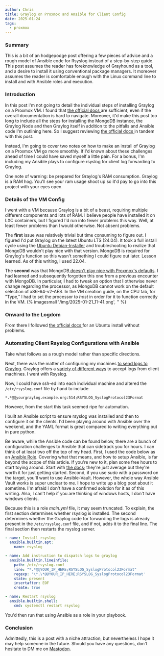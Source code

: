 ```yaml
---
author: Chris
title: Graylog on Proxmox and Ansible for Client Config
date: 2025-01-24
tags:
  - proxmox
---
```


### Summary

This is a bit of an hodgepodge post offering a few pieces of advice and a rough model of Ansible code for Rsyslog instead of a step-by-step guide. This post assumes the reader has foreknowledge of Grayhound as a tool, and a desire to install it using conventional package managers. It moreover assumes the reader is comfortable enough with the Linux command line to install and with Ansible roles and execution.

### Introduction

In this post I'm not going to detail the individual steps of installing Graylog on a Proxmox VM. I found that [the official docs ](https://go2docs.graylog.org/current/home.htm) are sufficient, even if the overall documentation is hard to navigate. Moreover, it'd make this post too long to include all the steps for installing the MongoDB instance, the Graylog Node and then Graylog itself in addition to the pitfalls and Ansible code I'm outlining here. So I suggest reviewing [the official docs ](https://go2docs.graylog.org/current/home.htm) in tandem with this post.

Instead, I'm going to cover two notes on how to make an install of Graylog on a Proxmox VM go more smoothly. If I'd known about these challenges ahead of time I could have saved myself a little pain. For a bonus, I'm including my Ansible plays to configure rsyslog for client log forwarding to Graylog.

One note of warning: be prepared for Graylog's RAM consumption. Graylog is a RAM hog. You'll see your ram usage shoot up so it'd pay to go into this project with your eyes open.

### Details of the VM Config

I went with a VM because Graylog is a bit of a beast, requiring multiple different components and lots of RAM. I believe people have installed it on LXC containers, but I figured I'd run into fewer problems this way. Well, at least fewer problems than I would otherwise. Not absent problems.

The **first** issue was relatively trivial but time consuming to figure out. I figured I'd put Graylog on the latest Ubuntu LTS (24.04). It took a full install cycle using the [Ubuntu Debian-Installer](https://wiki.ubuntu.com/Installer/FAQ) and troubleshooting to realize that MongoDB wouldn't play nice with that version. MongoDB is required for Graylog's function so this wasn't something I could figure out later. Lesson learned. As of this writing, I used 22.04.

The **second** was that MongoDB[ doesn't play nice with Proxmox's defaults](https://forum.proxmox.com/threads/mongo-db-5-0-not-install.95857/post-440005). I had learned and subsequently forgotten this one from a previous encounter with MongoDB. In particular, I had to tweak an option that I otherwise never change regarding the processor, as MongoDB cannot work on the default selection of x86-64-v2-AES. In the VM creation guide, on the CPU tab, for "Type," I had to set the processor to _host_ in order for it to function correctly in the VM.
{% imagesmall '/img/2025-01-21_11-41.png', '' %}

### Onward to the Logdom

From there I followed [the official docs ](https://go2docs.graylog.org/current/downloading_and_installing_graylog/ubuntu_installation.htm#aanchor21) for an Ubuntu install without problems.

### Automating Client Rsyslog Configurations with Ansible

Take what follows as a rough model rather than specific directions.

Next, there was the matter of configuring my machines [to send logs to Graylog](https://go2docs.graylog.org/current/getting_in_log_data/syslog_inputs.html). Graylog offers a [variety of different ways](https://go2docs.graylog.org/current/getting_in_log_data/inputs.htm) to accept logs from client machines. I went with Rsyslog.

Now, I could have ssh-ed into each individual machine and altered the `/etc/rsyslog.conf` file by hand to include:

```b
*.*@@yourgraylog.example.org:514;RSYSLOG_SyslogProtocol23Format
```

However, from the start this task seemed ripe for automation.

I built an Ansible script to ensure rsyslog was installed and then to configure it on the clients. I'd been playing around with Ansible over the weekend, and the YAML format is great compared to writing everything out in pure python.

Be aware, while the Ansible code can be found below, there are a bunch of configuration challenges to Ansible that can sidetrack you for hours. I can think of at least two off the top of my head. First, I used the code below as an [Ansible Role](https://docs.ansible.com/ansible/latest/playbook_guide/playbooks_reuse_roles.html). Covering what that means, and how to setup Ansible, is far beyond the scope of this article. If you're new to it, plan some free hours to start toying around. Start with [the docs](https://docs.ansible.com/ansible/latest/getting_started/index.html); they're just average but they're worth it for just getting started. Second, if you use _sudo_ with a password on the target, you'll want to use Ansible-Vault. However, the whole way Ansible Vault works is super unclear to me. I hope to write up a blog post about it sometime. I'm afraid I don't have a confirmed solution for it as of this writing. Also, I can't help if you are thinking of windows hosts, I don't have windows clients.

Because this is a role _main.yml_ file, it may seem truncated. To explain, the first section determines whether rsyslog is installed. The second determines whether the Graylog code for forwarding the logs is already present in the `/etc/rsyslog.conf` file, and if not, adds it to the final line. The final section then restarts the rsyslog server.

```yml
- name: Install rsyslog
  ansible.builtin.apt:
    name: rsyslog

- name: Add instruction to dispatch logs to graylog
  ansible.builtin.lineinfile:
    path: /etc/rsyslog.conf
    line: "*.*@@YOUR_IP_HERE;RSYSLOG_SyslogProtocol23Format"
    regexp: '\*.\*@@YOUR_IP_HERE;RSYSLOG_SyslogProtocol23Format'
    state: present
    insertafter: EOF
    create: true

- name: Restart rsyslog
  ansible.builtin.shell:
    cmd: systemctl restart rsyslog
```

You'd then run that using Ansible as a role in your playbook.

### Conclusion

Admittedly, this is a post with a niche attraction, but nevertheless I hope it may help someone in the future. Should you have any questions, don't hesitate to DM me on [Mastodon](https://infosec.exchange/@anthro_packets).

